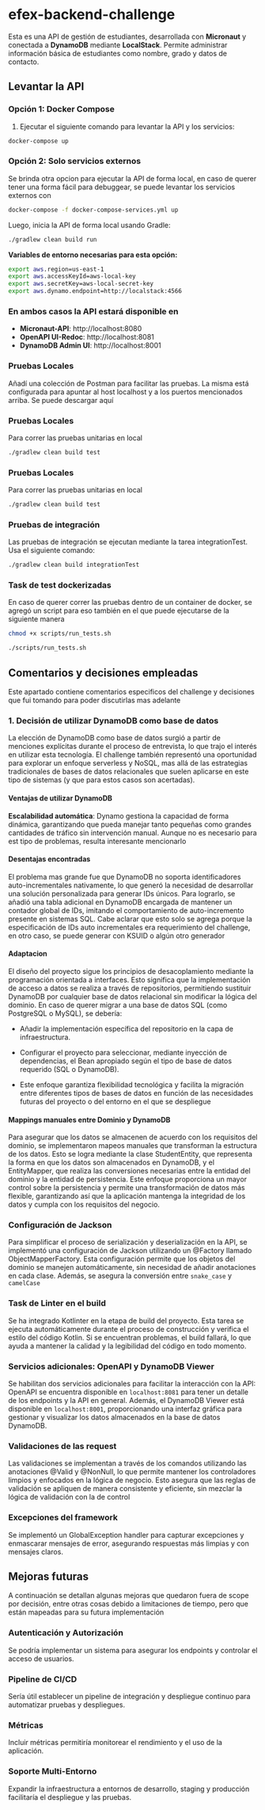 # efex-backend-challenge

Esta es una API de gestión de estudiantes, desarrollada con **Micronaut** y conectada a **DynamoDB** mediante **LocalStack**. Permite administrar información básica de estudiantes como nombre, grado y datos de contacto.

## Levantar la API

### Opción 1: Docker Compose

1. Ejecutar el siguiente comando para levantar la API y los servicios:

```bash
docker-compose up
```

### Opción 2: Solo servicios externos

Se brinda otra opcion para ejecutar la API de forma local, en caso de querer tener una forma fácil para debuggear, se puede levantar los servicios externos con

```bash
docker-compose -f docker-compose-services.yml up
```

Luego, inicia la API de forma local usando Gradle:

```bash
./gradlew clean build run
```


**Variables de entorno necesarias para esta opción:**

```bash
export aws.region=us-east-1
export aws.accessKeyId=aws-local-key
export aws.secretKey=aws-local-secret-key
export aws.dynamo.endpoint=http://localstack:4566
```

### En ambos casos la API estará disponible en

- **Micronaut-API**: http://localhost:8080
- **OpenAPI UI-Redoc**: http://localhost:8081
- **DynamoDB Admin UI**: http://localhost:8001

### Pruebas Locales

Añadí una colección de Postman para facilitar las pruebas. La misma está configurada para apuntar al host localhost y a los puertos mencionados arriba.
Se puede descargar aquí

### Pruebas Locales

Para correr las pruebas unitarias en local

```bash
./gradlew clean build test
```

### Pruebas Locales

Para correr las pruebas unitarias en local

```bash
./gradlew clean build test
```

### Pruebas de integración
Las pruebas de integración se ejecutan mediante la tarea integrationTest. Usa el siguiente comando:

```bash
./gradlew clean build integrationTest
```

### Task de test dockerizadas 
En caso de querer correr las pruebas dentro de un container de docker, se agregó un script para eso también en el que puede ejecutarse de la siguiente manera

```bash
chmod +x scripts/run_tests.sh
```

```bash
./scripts/run_tests.sh
```


## Comentarios y decisiones empleadas
Este apartado contiene comentarios especificos del challenge y decisiones que fui tomando para poder discutirlas mas adelante


### 1. Decisión de utilizar DynamoDB como base de datos
La elección de DynamoDB como base de datos surgió a partir de menciones explícitas durante el proceso de entrevista, lo que trajo el interés en utilizar esta tecnología. 
El challenge también representó una oportunidad para explorar un enfoque serverless y NoSQL, 
mas allá de las estrategias tradicionales de bases de datos relacionales que suelen aplicarse en este tipo de sistemas (y que para estos casos son acertadas). 

#### Ventajas de utilizar DynamoDB

**Escalabilidad automática**: Dynamo gestiona la capacidad de forma dinámica, garantizando que pueda manejar tanto pequeñas como grandes cantidades de tráfico sin intervención manual. Aunque no es necesario para est tipo de problemas, resulta interesante mencionarlo

#### Desentajas encontradas

El problema mas grande fue que DynamoDB no soporta identificadores auto-incrementales nativamente, lo que generó la necesidad de desarrollar una solución personalizada para generar IDs únicos. Para lograrlo, se añadió una tabla adicional en DynamoDB encargada de mantener un contador global de IDs, imitando el comportamiento de auto-incremento presente en sistemas SQL.
Cabe aclarar que esto solo se agrega porque la especificación de IDs auto incrementales era requerimiento del challenge, en otro caso, se puede generar con KSUID o algún otro generador

#### Adaptacion

El diseño del proyecto sigue los principios de desacoplamiento mediante la programación orientada a interfaces. Esto significa que la implementación de acceso a datos se realiza a través de repositorios, permitiendo sustituir DynamoDB por cualquier base de datos relacional sin modificar la lógica del dominio. En caso de querer migrar a una base de datos SQL (como PostgreSQL o MySQL), se debería:

- Añadir la implementación específica del repositorio en la capa de infraestructura.
- Configurar el proyecto para seleccionar, mediante inyección de dependencias, el Bean apropiado según el tipo de base de datos requerido (SQL o DynamoDB).

- Este enfoque garantiza flexibilidad tecnológica y facilita la migración entre diferentes tipos de bases de datos en función de las necesidades futuras del proyecto o del entorno en el que se despliegue


#### Mappings manuales entre Dominio y DynamoDB
Para asegurar que los datos se almacenen de acuerdo con los requisitos del dominio, se implementaron mapeos manuales que transforman la estructura de los datos. Esto se logra mediante la clase StudentEntity, que representa la forma en que los datos son almacenados en DynamoDB, y el EntityMapper, que realiza las conversiones necesarias entre la entidad del dominio y la entidad de persistencia. Este enfoque proporciona un mayor control sobre la persistencia y permite una transformación de datos más flexible, garantizando así que la aplicación mantenga la integridad de los datos y cumpla con los requisitos del negocio.

### Configuración de Jackson

Para simplificar el proceso de serialización y deserialización en la API, se implementó una configuración de Jackson utilizando un @Factory llamado ObjectMapperFactory. Esta configuración permite que los objetos del dominio se manejen automáticamente, sin necesidad de añadir anotaciones en cada clase. Además, se asegura la conversión entre `snake_case` y `camelCase`

### Task de Linter en el build
Se ha integrado Kotlinter en la etapa de build del proyecto. Esta tarea se ejecuta automáticamente durante el proceso de construcción y verifica el estilo del código Kotlin. Si se encuentran problemas, el build fallará, lo que ayuda a mantener la calidad y la legibilidad del código en todo momento.

### Servicios adicionales: OpenAPI y DynamoDB Viewer
Se habilitan dos servicios adicionales para facilitar la interacción con la API: OpenAPI se encuentra disponible en `localhost:8081` para tener un detalle de los endpoints y la API en general. Además, el DynamoDB Viewer está disponible en `localhost:8001`, proporcionando una interfaz gráfica para gestionar y visualizar los datos almacenados en la base de datos DynamoDB.

### Validaciones de las request
Las validaciones se implementan a través de los comandos utilizando las anotaciones @Valid y @NonNull, lo que permite mantener los controladores limpios y enfocados en la lógica de negocio. Esto asegura que las reglas de validación se apliquen de manera consistente y eficiente, sin mezclar la lógica de validación con la de control

### Excepciones del framework
Se implementó un GlobalException handler para capturar excepciones y enmascarar mensajes de error, asegurando respuestas más limpias y con mensajes claros.

## Mejoras futuras

A continuación se detallan algunas mejoras que quedaron fuera de scope por decisión, entre otras cosas debido a limitaciones de tiempo, pero que están mapeadas para su futura implementación

### Autenticación y Autorización
Se podría implementar un sistema para asegurar los endpoints y controlar el acceso de usuarios.

### Pipeline de CI/CD
Sería útil establecer un pipeline de integración y despliegue continuo para automatizar pruebas y despliegues.

### Métricas
Incluir métricas permitiría monitorear el rendimiento y el uso de la aplicación.

### Soporte Multi-Entorno
Expandir la infraestructura a entornos de desarrollo, staging y producción facilitaría el despliegue y las pruebas.

